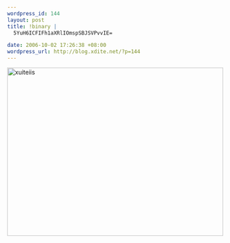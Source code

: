 ```yaml
--- 
wordpress_id: 144
layout: post
title: !binary |
  5YuH6ICFIFh1aXRlIOmspSBJSVPvvIE=

date: 2006-10-02 17:26:38 +08:00
wordpress_url: http://blog.xdite.net/?p=144
---
```

<a href="http://www.flickr.com/photos/14765209@N00/258403537/" title="Photo Sharing"><img src="http://static.flickr.com/117/258403537_8a002787d3.jpg" alt="xuiteiis" height="390" width="500" /></a>

